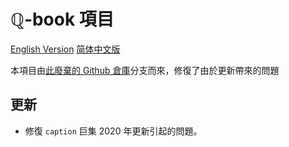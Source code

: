 # $\mathbb{Q}$-book 項目

[English Version](README.md) [简体中文版](README-SC.md)

本項目由[此廢棄的 Github 倉庫](https://github.com/muzimuzhi/Qbook)分支而來，修復了由於更新帶來的問題

## 更新

- 修復 `caption` 巨集 2020 年更新引起的問題。
